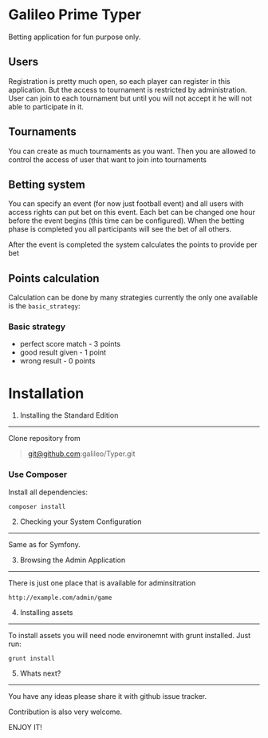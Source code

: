 Galileo Prime Typer
===================

Betting application for fun purpose only.

Users
-----

Registration is pretty much open, so each player can register in this application. But the access to tournament is
restricted by administration. User can join to each tournament but until you will not accept it he will not able to
participate in it.

Tournaments
-----------

You can create as much tournaments as you want. Then you are allowed to control the access of user that want to join
into tournaments

Betting system
--------------

You can specify an event (for now just football event) and all users with access rights can put bet on this event.
Each bet can be changed one hour before the event begins (this time can be configured). When the betting phase is
completed you all participants will see the bet of all others.

After the event is completed the system calculates the points to provide per bet

Points calculation
------------------

Calculation can be done by many strategies currently the only one available is the `basic_strategy`:

### Basic strategy

- perfect score match - 3 points
- good result given - 1 point
- wrong result - 0 points

Installation
============

1) Installing the Standard Edition
----------------------------------

Clone repository from

> git@github.com:galileo/Typer.git

### Use Composer

Install all dependencies:

    composer install

2) Checking your System Configuration
-------------------------------------

Same as for Symfony.

3) Browsing the Admin Application
---------------------------------

There is just one place that is available for adminsitration

    http://example.com/admin/game

4) Installing assets
--------------------

To install assets you will need node environemnt with grunt installed. Just run:

    grunt install


5) Whats next?
--------------

You have any ideas please share it with github issue tracker.

Contribution is also very welcome.

ENJOY IT!
